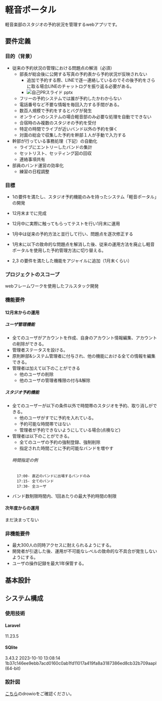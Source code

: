 # 軽音ポータル
軽音楽部のスタジオの予約状況を管理するwebアプリです。
## 要件定義
### 目的（背景）
- 従来の予約状況の管理における問題点の解消（必須）
    - 部長が総会後に公開する写真の予約表から予約状況が反映されない
        - 追加で予約する際、LINEで逐一連絡しているのでその後予約をさらに取る場合LINEのチャットログを振り返る必要がある。
        - ![自己PRスライド pptx](https://github.com/user-attachments/assets/45062b2c-e4e0-4bac-b428-6921130a32ae)
    - フリーの予約システムでは誰が予約したかわからない
    - 電話番号など不要な情報を毎回入力する手間がある。
    - 数百人規模で予約をするとバグが発生
    - オンラインのシステムの場合軽音部のみ必要な処理を自動でできない
    - 合宿時のみ複数のスタジオの予約を受付
    - 特定の時間でライブが近いバンド以外の予約を弾く
    - 対面の総会で収集した予約を幹部１人が手動で入力する
- 幹部が行っている事務処理（下記）の自動化
    - ライブにエントリーしたバンドの集計
    - セットリスト、セッティング図の回収
    - 連絡事項共有
- 部員のバンド運営の効率化
    - 練習の日程調整
 <!--
- 部員のコミュニケーションを円滑化（他の機能が完成するまで手をつけるな！）
    - コラム投稿機能
    - 誕生日お祝い機能
    -->

### 目標
- 1の要件を満たし、スタジオ予約機能のみを持ったシステム「軽音ポータル」の開発
- 12月末までに完成
- 12月中に実際に触ってもらってテストを行い1月末に運用
- 1月中は従来の予約方法と並行して行い、問題点を逐次修正する
- 1月末に以下の致命的な問題点を解消した後、従来の運用方法を廃止し軽音ポータルを使用した予約管理方法に切り替える。

- 2,3 の要件を満たした機能をアジャイルに追加（1月末くらい）

### プロジェクトのスコープ
webフレームワークを使用したフルスタック開発

### 機能要件
#### 12月末からの運用
##### ユーザ管理機能
- 全てのユーザがアカウントを作成、自身のアカウント情報編集、アカウントの削除ができる。
- 管理者ステータスを設ける。
- 原則幹部&システム管理者に付与され、他の機能における全ての情報を編集できる。
- 管理者は加えて以下のことができる
    - 他のユーザの削除
    - 他のユーザの管理者権限の付与&解除
##### スタジオ予約機能
- 全てのユーザーが以下の条件以外で時間帯のスタジオを予約、取り消しができる。
    - 他のユーザがすでに予約を入れている。
    - 予約可能な時間帯ではない
    - 管理者が予約できないようにしている場合(点検など)
- 管理者は以下のことができる。
    - 全てのユーザの予約の強制登録、強制削除
    - 指定された時間ごとに予約可能なバンドを増やす
    ###### 時間指定の例
        17:00- 直近のバンドに出場するバンドのみ
        17:15- 全てのバンド
        17:30- 全ユーザ
- バンド数制限時間内、1回あたりの最大予約時間の制限
#### 次年度からの運用
まだ決まってない


### 非機能要件
- 最大300人の同時アクセスに耐えられるようにする。
- 開発者が引退した後、運用が不可能なレベルの致命的な不具合が発生しないようにする。
- ユーザの操作記録を最大1年保管する。
## 基本設計
## システム構成
### 使用技術
#### Laravel
11.23.5
#### SQlite
3.43.2 2023-10-10 13:08:14 1b37c146ee9ebb7acd0160c0ab1fd11017a419fa8a3187386ed8cb32b709aapl (64-bit)
### 設計図
[こちら](https://drive.google.com/file/d/13GQtEGV2ZPHl-MBhIMsOIDawI3Ef0_Rt/view?usp=sharing)のdrowioをご確認ください。



